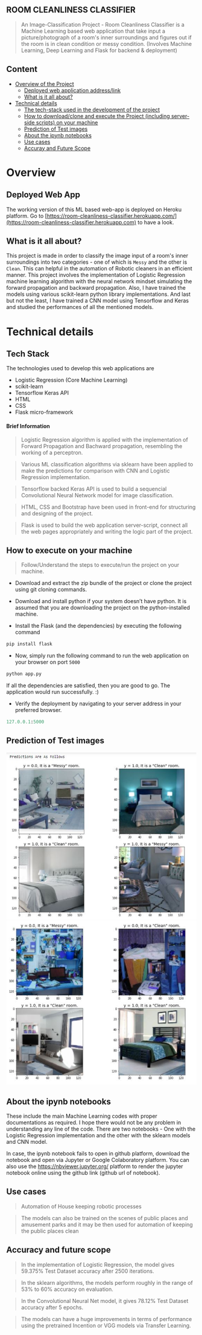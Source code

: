 ## ROOM CLEANLINESS CLASSIFIER
> An Image-Classification Project - Room Cleanliness Classifier is a Machine Learning based web application that take input a picture/photograph of a room's inner surroundings and figures out if the room is in clean condition or messy condition. (Involves Machine Learning, Deep Learning and Flask for backend & deployment)

## Content
* [Overview of the Project](#overview) 
    * [Deployed web application address/link](#deployed-web-app) 
    * [What is it all about?](#what-is-it-all-about)
* [Technical details](#technical-details) 
    * [The tech-stack used in the development of the project](#tech-stack) 
    * [How to download/clone and execute the Project (including server-side scripts) on your machine](#how-to-execute-on-your-machine) 
    * [Prediction of Test images](#prediction-of-test-images)
    * [About the ipynb notebooks](#about-the-ipynb-notebooks)
    * [Use cases](#use-cases)
    * [Accuray and Future Scope](#accuracy-and-future-scope)

# Overview

## Deployed Web App
The working version of this ML based web-app is deployed on Heroku platform. Go to [https://room-cleanliness-classifier.herokuapp.com/](https://room-cleanliness-classifier.herokuapp.com) to have a look.


## What is it all about?
This project is made in order to classify the image input of a room's inner surroundings into two categories - one of which is `Messy` and the other is `Clean`. This can helpful in the automation of Robotic cleaners in an efficient manner.
This project involves the implementation of Logistic Regression machine learning algorithm with the neural network mindset simulating the forward propagation and backward propagation. Also, I have trained the models using various scikit-learn python library implementations. And last but not the least, I have trained a CNN model using Tensorflow and Keras and studied the performances of all the mentioned models.

# Technical details

## Tech Stack
The technologies used to develop this web applications are 
* Logistic Regression (Core Machine Learning)
* scikit-learn
* Tensorflow Keras API
* HTML
* CSS
* Flask micro-framework

#### Brief Information
> Logistic Regression algorithm is applied with the implementation of Forward Propagation and Bachward propagation, resembling the working of a perceptron.

> Various ML classification algorithms via sklearn have been applied to make the predictions for comparison with CNN and Logistic Regression implementation.

> Tensorflow backed Keras API is used to build a sequencial Convolutional Neural Network model for image classification.

> HTML, CSS and Bootstrap have been used in front-end for structuring and designing of the project. 

> Flask is used to build the web application server-script, connect all the web pages appropriately and writing the logic part of the project.


## How to execute on your machine

> Follow/Understand the steps to execute/run the project on your machine.

* Download and extract the zip bundle of the project or clone the project using git cloning commands.


* Download and install python if your system doesn’t have python. It is assumed that you are downloading the project on the python-installed machine.

* Install the Flask (and the dependencies) by executing the following command
```python
pip install flask
```

* Now, simply run the following command to run the web application on your browser on port `5000`	
```python
python app.py
```
If all the dependencies are satisfied, then you are good to go. The application would run successfully. :)

* Verify the deployment by navigating to your server address in your preferred browser.
```python
127.0.0.1:5000
```

## Prediction of Test images
![The test image prediction](static/img/Capture1.jpg)
![](static/img/Capture2.jpg)

## About the ipynb notebooks

These include the main Machine Learning codes with proper documentations as required. I hope there would not be any problem in understanding any line of the code. There are two notebooks - One with the Logistic Regression implementation and the other with the sklearn models and CNN model.

In case, the ipynb notebook fails to open in github platform, download the notebook and open via Jupyter or Google Colaboratory platform. You can also use the https://nbviewer.jupyter.org/ platform to render the jupyter notebook online using the github link (github url of notebook).


## Use cases

> Automation of House keeping robotic processes

> The models can also be trained on the scenes of public places and amusement parks and it may be then used for automation of keeping the public places clean


## Accuracy and future scope

> In the implementation of Logistic Regression, the model gives 59.375% Test Dataset accuracy after 2500 iterations.

> In the sklearn algorithms, the models perform roughly in the range of 53% to 60% accuracy on evaluation.

> In the Convolutional Neural Net model, it gives 78.12% Test Dataset accuracy after 5 epochs.

> The models can have a huge improvements in terms of performance using the pretrained Incention or VGG models via Transfer Learning.